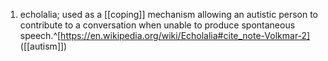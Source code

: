 1. echolalia; used as a [[coping]] mechanism allowing an autistic person to contribute to a conversation when unable to produce spontaneous speech.^[https://en.wikipedia.org/wiki/Echolalia#cite_note-Volkmar-2] ([[autism]])